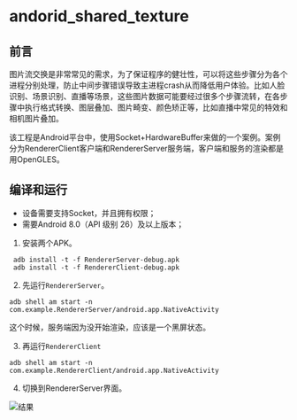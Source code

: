 # andorid_shared_texture

## 前言

图片流交换是非常常见的需求，为了保证程序的健壮性，可以将这些步骤分为各个进程分别处理，防止中间步骤错误导致主进程crash从而降低用户体验。比如人脸识别、场景识别、直播等场景，这些图片数据可能要经过很多个步骤流转，在各步骤中执行格式转换、图层叠加、图片畸变、颜色矫正等，比如直播中常见的特效和相机图片叠加。

该工程是Android平台中，使用Socket+HardwareBuffer来做的一个案例。案例分为RendererClient客户端和RendererServer服务端，客户端和服务的渲染都是用OpenGLES。

## 编译和运行

- 设备需要支持Socket，并且拥有权限；
- 需要Android 8.0（API 级别 26）及以上版本；

1. 安装两个APK。

```shell
 adb install -t -f RendererServer-debug.apk
 adb install -t -f RendererClient-debug.apk
```

2. 先运行`RendererServer`。

```shell
adb shell am start -n com.example.RendererServer/android.app.NativeActivity
```

这个时候，服务端因为没开始渲染，应该是一个黑屏状态。

3. 再运行`RendererClient`

```shell
adb shell am start -n com.example.RendererClient/android.app.NativeActivity
```

4. 切换到RendererServer界面。

![结果](https://foruda.gitee.com/images/1713325929435843472/f80eeb5b_1717396.png)